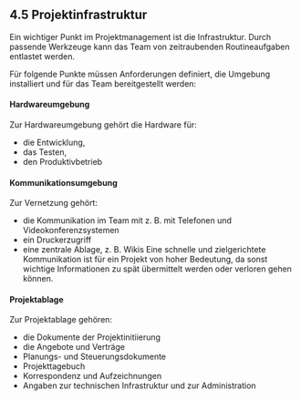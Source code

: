 ## 4.5 Projektinfrastruktur
Ein wichtiger Punkt im Projektmanagement ist die Infrastruktur.
Durch passende Werkzeuge kann das Team von zeitraubenden Routineaufgaben entlastet werden.

Für folgende Punkte müssen Anforderungen definiert, die Umgebung installiert und für das Team bereitgestellt werden:

#### Hardwareumgebung
Zur Hardwareumgebung gehört die Hardware für:
  * die Entwicklung,
  * das Testen,
  * den Produktivbetrieb


#### Kommunikationsumgebung
Zur Vernetzung gehört:
  * die Kommunikation im Team mit z. B. mit Telefonen und Videokonferenzsystemen
  * ein Druckerzugriff
  * eine zentrale Ablage, z. B. Wikis
Eine schnelle und zielgerichtete Kommunikation ist für ein Projekt von hoher Bedeutung, da sonst wichtige Informationen zu spät übermittelt werden oder verloren gehen können.


#### Projektablage
Zur Projektablage gehören:
  * die Dokumente der Projektinitiierung
  * die Angebote und Verträge
  * Planungs- und Steuerungsdokumente
  * Projekttagebuch
  * Korrespondenz und Aufzeichnungen
  * Angaben zur technischen Infrastruktur und zur Administration
